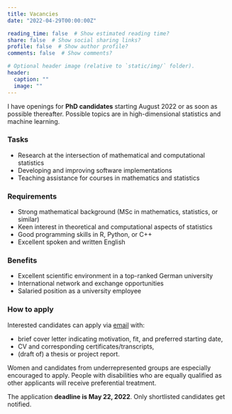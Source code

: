 ```yaml
---
title: Vacancies
date: "2022-04-29T00:00:00Z"

reading_time: false  # Show estimated reading time?
share: false  # Show social sharing links?
profile: false  # Show author profile?
comments: false  # Show comments?

# Optional header image (relative to `static/img/` folder).
header:
  caption: ""
  image: ""
---
```



I have openings for **PhD candidates** starting August 2022 or as soon as possible thereafter. Possible topics are in high-dimensional statistics and machine learning. 

### Tasks
  * Research at the intersection of mathematical and computational statistics
  * Developing and improving software implementations
  * Teaching assistance for courses in mathematics and statistics
      
### Requirements
  * Strong mathematical background (MSc in mathematics, statistics, or similar)
  * Keen interest in theoretical and computational aspects of statistics
  * Good programming skills in R, Python, or C++
  * Excellent spoken and written English
      
### Benefits
  * Excellent scientific environment in a top-ranked German university
  * International network and exchange opportunities
  * Salaried position as a university employee
      
### How to apply
Interested candidates can apply via [email](mailto:nagler@stat.uni-muenchen.de) with:
  * brief cover letter indicating motivation, fit, and preferred starting date,
  * CV and corresponding certificates/transcripts,
  * (draft of) a thesis or project report.

Women and candidates from underrepresented groups are especially encouraged to apply. People with disabilities who are equally qualified as other applicants will receive preferential treatment.

The application **deadline is May 22, 2022**. Only shortlisted candidates  get notified.